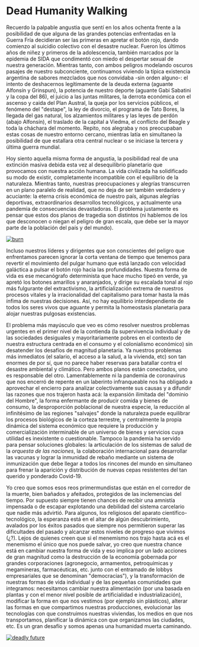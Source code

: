 # Dead Humanity Walking


Recuerdo la palpable angustia que sentí en los años ochenta frente a la
posibilidad de que alguna de las grandes potencias enfrentadas en la Guerra Fría
decidieran ser las primeras en apretar el botón rojo, dando comienzo al suicidio
colectivo con el desastre nuclear. Fueron los últimos años de niñez y primeros
de la adolescencia, también marcados por la epidemia de SIDA que condimentó con
miedo el despertar sexual de nuestra generación. Mientras tanto, con ambos
peligros modelando oscuros pasajes de nuestro subconciente, continuamos viviendo
la típica existencia argentina de sabores mezclados que nos convidaba -sin orden
alguno-: el intento de deshacernos legítimamente de la deuda externa (aguante
Alfonsín y Grinspun), la potencia de nuestro deporte (aguante Gabi Sabatini y la
copa del 86), el juicio a las juntas militares, la derrota económica con el
ascenso y caida del Plan Austral, la queja por los servicios públicos, el
fenómeno del \"destape\", la ley de divorcio, el programa de Tato Bores, la
llegada del gas natural, los alzamientos militares y las leyes de perdón (abajo
Alfonsín), el traslado de la capital a Viedma, el conflicto del Beagle y toda la
cháchara del momento. Repito, nos alegraba y nos preocupaban estas cosas de
nuestro entorno cercano, mientras latía en simultaneo la posibilidad de que
estallara otra central nuclear o se iniciase la tercera y última guerra mundial.

Hoy siento aquella misma forma de angustia, la posibilidad real de una
extinción masiva debida esta vez al desequilibrio planetario que
provocamos con nuestra acción humana. La vida civilizada ha solidificado
su modo de existir, completamente incompatible con el equilibrio de la
naturaleza. Mientras tanto, nuestras preocupaciones y alegrías
transcurren en un plano paralelo de realidad, que no deja de ser también
verdadero y acuciante: la eterna crisis económica de nuestro país,
algunas alegrías deportivas, extraordinarios desarrollos tecnológicos, y
actualmente una pandemia de consecuencias devastadoras. El problema
justamente es pensar que estos dos planos de tragedia son distintos (ni
hablemos de los que desconocen o niegan el peligro de gran escala, que
debe ser la mayor parte de la población del país y del mundo).

[![burn](https://live.staticflickr.com/65535/50963133646_ea9702fccd_o.jpg)](https://live.staticflickr.com/65535/50963133646_ea9702fccd_o.jpg)

Incluso nuestros líderes y dirigentes que son conscientes del peligro
que enfrentamos parecen ignorar la corta ventana de tiempo que tenemos
para revertir el movimiento del pulgar humano que está lanzado con
velocidad galáctica a pulsar el botón rojo hacia las profundidades.
Nuestra forma de vida es ese mecanógrafo determinista que hace mucho
tipeó en verde, ya apretó los botones amarillos y anaranjados, y dirige
su escalada tonal al rojo más fulgurante del extractivismo, la
artificialización extrema de nuestros procesos vitales y la
irracionalidad del capitalismo para tomar hasta la más ínfima de
nuestras decisiones. Así, no hay equilibrio interdependiente de todos
los seres vivos que aguante y permita la homeostasis planetaria para
alojar nuestras pulgosas existencias.

El problema más mayúsculo que veo es cómo resolver nuestros problemas
urgentes en el primer nivel de la contienda (la supervivencia individual
y de las sociedades desiguales y mayoritariamente pobres en el contexto
de nuestra estructura centrada en el consumo y el colonialismo
económico) sin desatender los desafíos de magnitud planetaria. Ya
nuestros problemas más inmediatos (el salario, el acceso a la salud, a
la vivienda, etc) son tan enormes de por sí, que no parece haber
reservas para batallar contra el desastre ambiental y climático. Pero
ambos planos están conectados, uno es responsable del otro.
Lamentablemente ni la pandemia de coronavirus que nos encerró de repente
en un laberinto infranqueable nos ha obligado a aprovechar el encierro
para analizar colectivamente sus causas y a difundir las razones que nos
trajeron hasta acá: la expansión ilimitada del \"dominio del Hombre\",
la forma enfermante de producir comida y bienes de consumo, la
desproporción poblacional de nuestra especie, la reducción al
infinitésimo de las regiones \"salvajes\" donde la naturaleza puede
equilibrar los procesos biológicos de la corteza terrestre, y
centralmente la propia dinámica del sistema económico que requiere la
producción y comercialización interminable de un universo de bienes y
servicios cuya utilidad es inexistente o cuestionable. Tampoco la
pandemia ha servido para pensar soluciones globales: la articulación de
los sistemas de salud de la *orquesta de las naciones*, la colaboración
internacional para desarrollar las vacunas y lograr la inmunidad de
rebaño mediante un sistema de inmunización que debe llegar a todos los
rincones del mundo en simultaneo para frenar la aparición y distribución
de nuevas cepas resistentes del tan querido y ponderado Covid-19.

Yo creo que somos esos reos primermundistas que están en el corredor de
la muerte, bien bañados y afeitados, protegidos de las inclemencias del
tiempo. Por supuesto siempre tienen chances de recibir una amnistía
impensada o de escapar explotando una debilidad del sistema carcelario
que nadie más advirtió. Para algunos, los religiosos del aparato
científico-tecnológico, la esperanza está en el altar de algún
descubrimiento, avalados por los éxitos pasados que siempre nos
permitieron superar las dificultades del pasado y alcanzar estos niveles
de progreso que vivimos (¿?). Lejos de quienes creen que si el menemismo
nos trajo hasta acá es el menemismo el único que nos puede salvar, yo
creo que nuestra chance está en cambiar nuestra forma de vida y eso
implica por un lado acciones de gran magnitud como la destrucción de la
economía gobernada por grandes corporaciones (agronegocio, armamentos,
petroquímicas y megamineras, farmacéuticas, etc. junto con el entramado
de lobbys empresariales que se denominan \"democracias\"), y la
transformación de nuestras formas de vida individual y de las pequeñas
comunidades que integramos: necesitamos cambiar nuestra alimentación
(por una basada en plantas y con el menor nivel posible de
artificialidad e industrialización), modificar la forma en que nos
vestimos (por ejemplo sin plásticos), alterar las formas en que
compartimos nuestras producciones, evolucionar las tecnologías con que
construimos nuestras viviendas, los medios en que nos transportamos,
planificar la dinámica con que organizamos las ciudades, etc. Es un gran
desafío y somos apenas una humanidad muerta caminando.

[![deadly future](https://live.staticflickr.com/65535/50963100141_d8b452f478_b.jpg)](https://live.staticflickr.com/65535/50963100141_4c9038b846_o.jpg)

